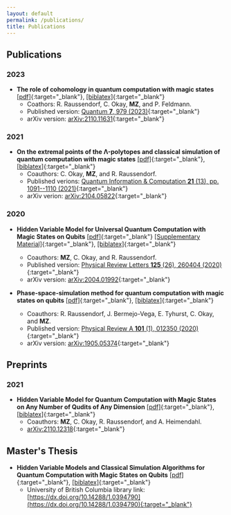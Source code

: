 ```yaml
---
layout: default
permalink: /publications/
title: Publications
---
```


## Publications

### 2023
- **The role of cohomology in quantum computation with magic states** [[pdf]](/files/papers/q-2023-04-13-979.pdf){:target="_blank"}, [[biblatex]](/files/papers/q-2023-04-13-979_biblatex.txt){:target="_blank"}
  - Coathors: R. Raussendorf, C. Okay, **MZ**, and P. Feldmann.
  - Published version: [Quantum **7**, 979 (2023)](	https://doi.org/10.22331/q-2023-04-13-979){:target="_blank"}
  - arXiv version: [arXiv:2110.11631](https://arxiv.org/abs/2110.11631){:target="_blank"}

### 2021
- **On the extremal points of the Λ-polytopes and classical simulation of quantum computation with magic states** [[pdf]](/files/papers/QIC21.13-14-2.pdf){:target="_blank"}, [[biblatex]](/files/papers/QIC21.13-14-2_biblatex.txt){:target="_blank"}
  - Coauthors: C. Okay, **MZ**, and R. Raussendorf.
  - Published verions: [Quantum Information & Computation **21** (13), pp. 1091--1110 (2021)](https://doi.org/10.26421/QIC21.13-14-2){:target="_blank"}
  - arXiv verion: [arXiv:2104.05822](https://arxiv.org/abs/2104.05822){:target="_blank"}

### 2020
- **Hidden Variable Model for Universal Quantum Computation with Magic States on Qubits** [[pdf]](/files/papers/PhysRevLett.125.260404.pdf){:target="_blank"} [[Supplementary Material]](/files/papers/UniversalQCSI_HVM_Suppl.pdf){:target="_blank"}, [[biblatex]](/files/papers/PhysRevLett.125.260404_biblatex.txt){:target="_blank"}
  - Coauthors: **MZ**, C. Okay, and R. Raussendorf.
  - Published version: [Physical Review Letters **125** (26), 260404 (2020)](https://link.aps.org/doi/10.1103/PhysRevLett.125.260404){:target="_blank"}
  - arXiv version: [arXiv:2004.01992](https://arxiv.org/abs/2004.01992){:target="_blank"}

- **Phase-space-simulation method for quantum computation with magic states on qubits** [[pdf]](/files/papers/PhysRevA.101.012350.pdf){:target="_blank"}, [[biblatex]](/files/papers/PhysRevA.101.012350_biblatex.txt){:target="_blank"}
  - Coauthors: R. Raussendorf, J. Bermejo-Vega, E. Tyhurst, C. Okay, and **MZ**.
  - Published version: [Physical Review A **101** (1), 012350 (2020)](https://link.aps.org/doi/10.1103/PhysRevA.101.012350){:target="_blank"}
  - arXiv version: [arXiv:1905.05374](https://arxiv.org/abs/1905.05374){:target="_blank"}


## Preprints

### 2021
- **Hidden Variable Model for Quantum Computation with Magic States on Any Number of Qudits of Any Dimension** [[pdf]](/files/papers/2110.12318.pdf){:target="_blank"}, [[biblatex]](/files/papers/2110.12318_biblatex.txt){:target="_blank"}
  - Coauthors: **MZ**, C. Okay, R. Raussendorf, and A. Heimendahl.
  - [arXiv:2110.12318](https://arxiv.org/abs/2110.12318){:target="_blank"}


## Master's Thesis
- **Hidden Variable Models and Classical Simulation Algorithms for Quantum Computation with Magic States on Qubits** [[pdf]](/files/papers/ubc_2020_november_zurel_michael.pdf){:target="_blank"}, [[biblatex]](files/papers/ubc_2020_november_zurel_michael_biblatex.txt){:target="_blank"}
  - University of British Columbia library link: [https://dx.doi.org/10.14288/1.0394790](https://dx.doi.org/10.14288/1.0394790){:target="_blank"}
